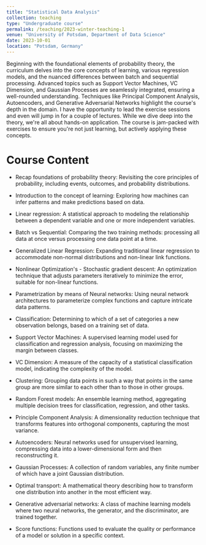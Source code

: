 ```yaml
---
title: "Statistical Data Analysis"
collection: teaching
type: "Undergraduate course"
permalink: /teaching/2023-winter-teaching-1
venue: "University of Potsdam, Department of Data Science"
date: 2023-10-01
location: "Potsdam, Germany"
---
```


 Beginning with the foundational elements of probability theory, the curriculum delves into the core concepts of learning, various regression models, and the nuanced differences between batch and sequential processing. Advanced topics such as Support Vector Machines, VC Dimension, and Gaussian Processes are seamlessly integrated, ensuring a well-rounded understanding. Techniques like Principal Component Analysis, Autoencoders, and Generative Adversarial Networks highlight the course's depth in the domain. I have the opportunity to lead the exercise sessions and even will jump in for a couple of lectures. While we dive deep into the theory, we're all about hands-on application. The course is jam-packed with exercises to ensure you're not just learning, but actively applying these concepts.


Course Content
======

* Recap foundations of probability theory: Revisiting the core principles of probability, including events, outcomes, and probability distributions.

* Introduction to the concept of learning: Exploring how machines can infer patterns and make predictions based on data.

* Linear regression: A statistical approach to modeling the relationship between a dependent variable and one or more independent variables.

* Batch vs Sequential: Comparing the two training methods: processing all data at once versus processing one data point at a time.

* Generalized Linear Regression: Expanding traditional linear regression to accommodate non-normal distributions and non-linear link functions.

* Nonlinear Optimization's - Stochastic gradient descent: An optimization technique that adjusts parameters iteratively to minimize the error, suitable for non-linear functions.

* Parametrization by means of Neural networks: Using neural network architectures to parameterize complex functions and capture intricate data patterns.

* Classification: Determining to which of a set of categories a new observation belongs, based on a training set of data.

* Support Vector Machines: A supervised learning model used for classification and regression analysis, focusing on maximizing the margin between classes.

* VC Dimension: A measure of the capacity of a statistical classification model, indicating the complexity of the model.

* Clustering: Grouping data points in such a way that points in the same group are more similar to each other than to those in other groups.

* Random Forest models: An ensemble learning method, aggregating multiple decision trees for classification, regression, and other tasks.

* Principle Component Analysis: A dimensionality reduction technique that transforms features into orthogonal components, capturing the most variance.

* Autoencoders: Neural networks used for unsupervised learning, compressing data into a lower-dimensional form and then reconstructing it.

* Gaussian Processes: A collection of random variables, any finite number of which have a joint Gaussian distribution.

* Optimal transport: A mathematical theory describing how to transform one distribution into another in the most efficient way.

* Generative adversarial networks: A class of machine learning models where two neural networks, the generator, and the discriminator, are trained together.

* Score functions: Functions used to evaluate the quality or performance of a model or solution in a specific context.
